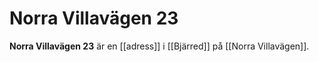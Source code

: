 # Norra Villavägen 23

**Norra Villavägen 23** är en [[adress]] i [[Bjärred]] på [[Norra Villavägen]].
